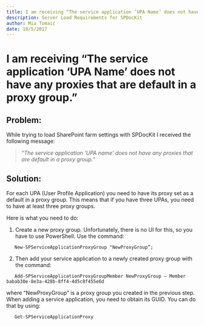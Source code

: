 ```yaml
---
title: I am receiving “The service application ‘UPA Name’ does not have any proxies that are default in a proxy group.”
description: Server Load Requirements for SPDocKit
author: Mia Tomaić
date: 18/5/2017
---
```


# I am receiving “The service application ‘UPA Name’ does not have any proxies that are default in a proxy group.”

## Problem:
While trying to load SharePoint farm settings with SPDocKit I received the following message:
> *“The service application ‘UPA name’ does not have any proxies that are default in a proxy group.”*

## Solution:
For each UPA (User Profile Application) you need to have its proxy set as a default in a proxy group. This means that if you have three UPAs, you need to have at least three proxy groups.

Here is what you need to do:

1. Create a new proxy group. Unfortunately, there is no UI for this, so you have to use PowerShell. Use the command:
```
   New-SPServiceApplicationProxyGroup "NewProxyGroup”;
```

2. Then add your service application to a newly created proxy group with the command:
```
   Add-SPServiceApplicationProxyGroupMember NewProxyGroup – Member babab30e-8e3a-428b-8ff4-4d5c8f455e6d 
```
   where “NewProxyGroup” is a proxy group you created in the previous step. When adding a service application, you need to obtain its GUID. You can do that by using:
```
   Get‐SPServiceApplicationProxy
```
